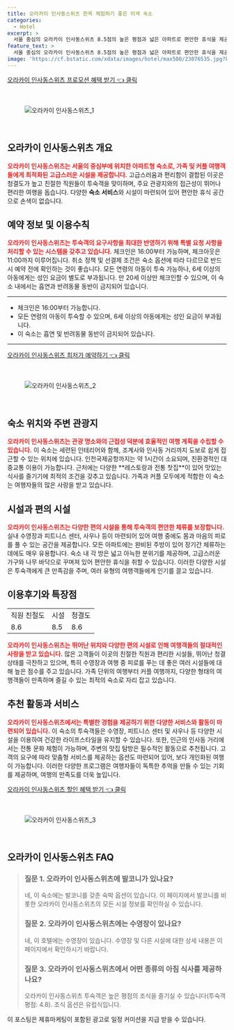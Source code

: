 ```yaml
---
title: 오라카이 인사동스위츠 한옥 체험하기 좋은 이색 숙소
categories:
  - Hotel
excerpt: >
  서울 중심의 오라카이 인사동스위츠 8.5점의 높은 평점과 넓은 아파트로 편안한 휴식을 제공합니다. 가격 대비 뛰어난 위치와 다양한 시설 친절한 서비스가 돋보이며 가족과 커플 모두에게 최적의 선택지로 추천합니다!
feature_text: >
  서울 중심의 오라카이 인사동스위츠 8.5점의 높은 평점과 넓은 아파트로 편안한 휴식을 제공합니다. 가격 대비 뛰어난 위치와 다양한 시설 친절한 서비스가 돋보이며 가족과 커플 모두에게 최적의 선택지로 추천합니다!
image: 'https://cf.bstatic.com/xdata/images/hotel/max500/23076535.jpg?k=d6dd39aea8cf2a323b52af8034b30d75e7c9fd559f1f9f9a475bf713feeac25a&o=&hp=1'
---
```


<p><a class="modoo-button" href="https://tinyurl.com/27ymoc7r" rel="nofollow noopener">오라카이 인사동스위츠 프로모션 혜택 받기 👈 클릭</a></p><br/>
<figure class="image"><img alt="오라카이 인사동스위츠_1" src="https://cf.bstatic.com/xdata/images/hotel/max1024x768/590296491.jpg?k=ce35b77667a19b1063dd1047c9855cf2389f0c7ce45e36ac03fe7c6a363e5e55&amp;o=&amp;hp=1"/></figure><br/>

<h2 id="오라카이_인사동스위츠_개요">오라카이 인사동스위츠 개요</h2>
<p><b><span style="color: #ee2323;">오라카이 인사동스위츠는 서울의 중심부에 위치한 아파트형 숙소로, 가족 및 커플 여행객들에게 최적화된 고급스러운 시설을 제공합니다.</span></b> 고급스러움과 편리함이 결합된 이곳은 청결도가 높고 친절한 직원들이 투숙객을 맞이하며, 주요 관광지와의 접근성이 뛰어나 편리한 여행을 돕습니다. 다양한 <b>숙소 서비스</b>와 시설이 마련되어 있어 편안한 휴식 공간으로 손색이 없습니다.</p>
<h2 id="예약_정보_및_이용수칙">예약 정보 및 이용수칙</h2>
<p><b><span style="color: #ee2323;">오라카이 인사동스위츠는 투숙객의 요구사항을 최대한 반영하기 위해 특별 요청 사항을 처리할 수 있는 시스템을 갖추고 있습니다.</span></b> 체크인은 16:00부터 가능하며, 체크아웃은 11:00까지 이루어집니다. 취소 정책 및 선결제 조건은 숙소 옵션에 따라 다르므로 반드시 예약 전에 확인하는 것이 좋습니다. 모든 연령의 아동이 투숙 가능하나, 6세 이상의 아동에게는 성인 요금이 별도로 부과됩니다. 만 20세 이상만 체크인할 수 있으며, 이 숙소 내에서는 흡연과 반려동물 동반이 금지되어 있습니다.</p>
<hr/>
<ul>
<li>체크인은 16:00부터 가능합니다.</li>
<li>모든 연령의 아동이 투숙할 수 있으며, 6세 이상의 아동에게는 성인 요금이 부과됩니다.</li>
<li>이 숙소는 흡연 및 반려동물 동반이 금지되어 있습니다.</li>
</ul>
<hr/>
<p><a class="modoo-button" href="https://tinyurl.com/27ymoc7r" rel="nofollow noopener">오라카이 인사동스위츠 최저가 예약하기 👈 클릭</a></p><br/>
<figure class="image"><img alt="오라카이 인사동스위츠_2" src="https://cf.bstatic.com/xdata/images/hotel/max500/23076535.jpg?k=d6dd39aea8cf2a323b52af8034b30d75e7c9fd559f1f9f9a475bf713feeac25a&amp;o=&amp;hp=1"/></figure><br/>
<h2 id="숙소_위치와_주변_관광지">숙소 위치와 주변 관광지</h2>
<p><b><span style="color: #ee2323;">오라카이 인사동스위츠는 관광 명소와의 근접성 덕분에 효율적인 여행 계획을 수립할 수 있습니다.</span></b> 이 숙소는 세련된 인테리어와 함께, 조계사와 인사동 거리까지 도보로 쉽게 접근할 수 있는 위치에 있습니다. 인천국제공항까지는 약 1시간이 소요되며, 친환경적인 대중교통 이용이 가능합니다. 근처에는 다양한 **레스토랑과 전통 찻집**이 있어 맛있는 식사를 즐기기에 최적의 조건을 갖추고 있습니다. 가족과 커플 모두에게 적합한 이 숙소는 여행자들의 많은 사랑을 받고 있습니다.</p>
<h2 id="시설과_편의_시설">시설과 편의 시설</h2>
<p><b><span style="color: #ee2323;">오라카이 인사동스위츠는 다양한 편의 시설을 통해 투숙객의 편안한 체류를 보장합니다.</span></b> 실내 수영장과 피트니스 센터, 사우나 등이 마련되어 있어 여행 중에도 몸과 마음의 피로를 풀 수 있는 공간을 제공합니다. 모든 아파트에는 완비된 주방이 있어 장기간 체류하는 데에도 매우 유용합니다. 숙소 내 각 방은 넓고 아늑한 분위기를 제공하며, 고급스러운 가구와 나무 바닥으로 꾸며져 있어 편안한 휴식을 취할 수 있습니다. 이러한 다양한 시설은 투숙객에게 큰 만족감을 주며, 여러 유형의 여행객들에게 인기를 끌고 있습니다.</p>
<h2 id="이용후기와_특장점">이용후기와 특장점</h2>
<table>
<tr>
<td>직원 친절도</td>
<td>시설</td>
<td>청결도</td>
</tr>
<tr>
<td>8.6</td>
<td>8.5</td>
<td>8.6</td>
</tr>
</table>
<p><b><span style="color: #ee2323;">오라카이 인사동스위츠는 뛰어난 위치와 다양한 편의 시설로 인해 여행객들의 절대적인 사랑을 받고 있습니다.</span></b> 많은 고객들이 이곳의 친절한 직원과 편리한 시설들, 뛰어난 청결 상태를 극찬하고 있으며, 특히 수영장과 여행 중 피로를 푸는 데 좋은 여러 시설들에 대해 높은 점수를 주고 있습니다. 가족 단위의 여행부터 커플 여행까지, 다양한 형태의 여행객들이 만족하며 즐길 수 있는 최적의 숙소로 자리 잡고 있습니다.</p>
<h2 id="추천_활동과_서비스">추천 활동과 서비스</h2>
<p><b><span style="color: #ee2323;">오라카이 인사동스위츠에서는 특별한 경험을 제공하기 위한 다양한 서비스와 활동이 마련되어 있습니다.</span></b> 이 숙소의 투숙객들은 수영장, 피트니스 센터 및 사우나 등 다양한 시설을 이용하여 건강한 라이프스타일을 유지할 수 있습니다. 또한, 인근의 인사동 거리에서는 전통 문화 체험이 가능하며, 주변의 맛집 탐방은 필수적인 활동으로 추천됩니다. 고객의 요구에 따라 맞춤형 서비스를 제공하는 옵션도 마련되어 있어, 보다 개인화된 여행이 가능합니다. 이러한 다양한 프로그램은 여행자들이 독특한 추억을 만들 수 있는 기회를 제공하며, 여행의 만족도를 더욱 높입니다.</p>

<p><a class="modoo-button" href="https://tinyurl.com/27ymoc7r" rel="nofollow noopener">오라카이 인사동스위츠 할인 혜택 받기 👈 클릭</a></p><br>

<figure class="image"><img src="https://cf.bstatic.com/xdata/images/hotel/max500/86494647.jpg?k=d4d65b5a15b768ec2fbe37c05f0b8db076196dabee618430142354f47657d4e4&o=&hp=1" alt="오라카이 인사동스위츠_3"></figure><br>
<h2 id="오라카이 인사동스위츠_FAQ">오라카이 인사동스위츠 FAQ</h2>
<div itemscope="" itemtype="https://schema.org/FAQPage"> <blockquote> <div itemscope="" itemprop="mainEntity" itemtype="https://schema.org/Question"> <h3 id="질문_1" itemprop="name">질문 1. 오라카이 인사동스위츠에 발코니가 있나요?</h3> <div itemscope="" itemprop="acceptedAnswer" itemtype="https://schema.org/Answer"> <span itemprop="text"> <p>네, 이 숙소에는 발코니를 갖춘 숙박 옵션이 있습니다. 이 페이지에서 발코니를 비롯한 오라카이 인사동스위츠의 모든 시설 정보를 확인하실 수 있습니다.</p> </span> </div> </div> <div itemscope="" itemprop="mainEntity" itemtype="https://schema.org/Question"> <h3 id="질문_2" itemprop="name">질문 2. 오라카이 인사동스위츠에는 수영장이 있나요?</h3> <div itemscope="" itemprop="acceptedAnswer" itemtype="https://schema.org/Answer"> <span itemprop="text"> <p>네, 이 호텔에는 수영장이 있습니다. 수영장 및 다른 시설에 대한 상세 내용은 이 페이지에서 확인하시기 바랍니다.</p> </span> </div> </div> <div itemscope="" itemprop="mainEntity" itemtype="https://schema.org/Question"> <h3 id="질문_3" itemprop="name">질문 3. 오라카이 인사동스위츠에서 어떤 종류의 아침 식사를 제공하나요?</h3> <div itemscope="" itemprop="acceptedAnswer" itemtype="https://schema.org/Answer"> <span itemprop="text"> <p>오라카이 인사동스위츠 투숙객은 높은 평점의 조식을 즐기실 수 있습니다(투숙객 평점: 4.8). 조식 옵션은 유럽식입니다.</p> </span> </div> </div> </blockquote> </div><p>이 포스팅은 제휴마케팅이 포함된 광고로 일정 커미션을 지급 받을 수 있습니다.</p>

